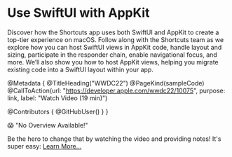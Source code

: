 # Use SwiftUI with AppKit

Discover how the Shortcuts app uses both SwiftUI and AppKit to create a top-tier experience on macOS. Follow along with the Shortcuts team as we explore how you can host SwiftUI views in AppKit code, handle layout and sizing, participate in the responder chain, enable navigational focus, and more. We’ll also show you how to host AppKit views, helping you migrate existing code into a SwiftUI layout within your app.

@Metadata {
   @TitleHeading("WWDC22")
   @PageKind(sampleCode)
   @CallToAction(url: "https://developer.apple.com/wwdc22/10075", purpose: link, label: "Watch Video (19 min)")

   @Contributors {
      @GitHubUser(<replace this with your GitHub handle>)
   }
}

😱 "No Overview Available!"

Be the hero to change that by watching the video and providing notes! It's super easy:
 [Learn More…](https://wwdcnotes.com/documentation/wwdcnotes/contributing)
